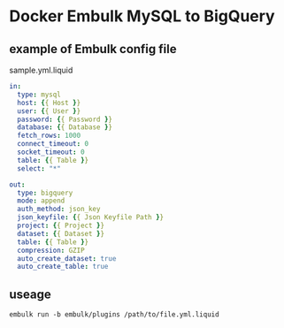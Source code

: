 # Docker Embulk MySQL to BigQuery

## example of Embulk config file

sample.yml.liquid

```yml
in:
  type: mysql
  host: {{ Host }}
  user: {{ User }}
  password: {{ Password }}
  database: {{ Database }}
  fetch_rows: 1000
  connect_timeout: 0
  socket_timeout: 0
  table: {{ Table }}
  select: "*"

out:
  type: bigquery
  mode: append
  auth_method: json_key
  json_keyfile: {{ Json Keyfile Path }}
  project: {{ Project }}
  dataset: {{ Dataset }}
  table: {{ Table }}
  compression: GZIP
  auto_create_dataset: true
  auto_create_table: true
```

## useage

```
embulk run -b embulk/plugins /path/to/file.yml.liquid
```
